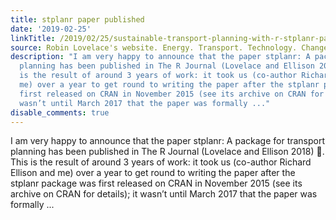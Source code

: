 ```yaml
---
title: stplanr paper published
date: '2019-02-25'
linkTitle: /2019/02/25/sustainable-transport-planning-with-r-stplanr-paper-published/
source: Robin Lovelace's website. Energy. Transport. Technology. Change the World.
description: "I am very happy to announce that the paper stplanr: A package for transport
  planning has been published in The R Journal (Lovelace and Ellison 2018) \U0001F389.\nThis
  is the result of around 3 years of work: it took us (co-author Richard Ellison and
  me) over a year to get round to writing the paper after the stplanr package was
  first released on CRAN in November 2015 (see its archive on CRAN for details); it
  wasn’t until March 2017 that the paper was formally ..."
disable_comments: true
---
```

I am very happy to announce that the paper stplanr: A package for transport planning has been published in The R Journal (Lovelace and Ellison 2018) 🎉.
This is the result of around 3 years of work: it took us (co-author Richard Ellison and me) over a year to get round to writing the paper after the stplanr package was first released on CRAN in November 2015 (see its archive on CRAN for details); it wasn’t until March 2017 that the paper was formally ...